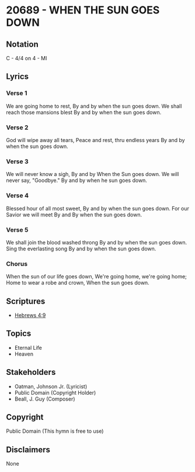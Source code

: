 # 20689 - WHEN THE SUN GOES DOWN

## Notation

C - 4/4 on 4 - MI

## Lyrics

### Verse 1

We are going home to rest, By and by when the sun goes down. We shall reach those mansions blest By and by when the sun goes down.

### Verse 2

God will wipe away all tears, Peace and rest, thru endless years By and by when the sun goes down.

### Verse 3

We will never know a sigh, By and by When the Sun goes down. We will never say, "Goodbye." By and by when he sun goes down.

### Verse 4

Blessed hour of all most sweet, By and by when the sun goes down. For our Savior we will meet By and By when the sun goes down.

### Verse 5

We shall join the blood washed throng By and by when the sun goes down. Sing the everlasting song By and by when the sun goes down.

### Chorus

When the sun of our life goes down, We're going home, we're going home; Home to wear a robe and crown, When the sun goes down.


## Scriptures

- [Hebrews 4:9](https://www.biblegateway.com/passage/?search=Hebrews%204%3A9)

## Topics

- Eternal Life
- Heaven

## Stakeholders

- Oatman, Johnson  Jr. (Lyricist)
- Public Domain (Copyright Holder)
- Beall, J. Guy (Composer)

## Copyright

Public Domain
(This hymn is free to use)

## Disclaimers

None

